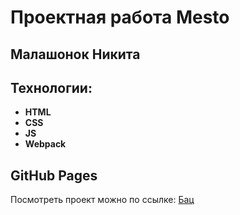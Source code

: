 # Проектная работа Mesto

## Малашонок Никита

## Технологии:

- **HTML**
- **CSS**
- **JS**
- **Webpack**

## GitHub Pages

Посмотреть проект можно по ссылке: [Бац](https://pumpyro.github.io/mesto-project/)
